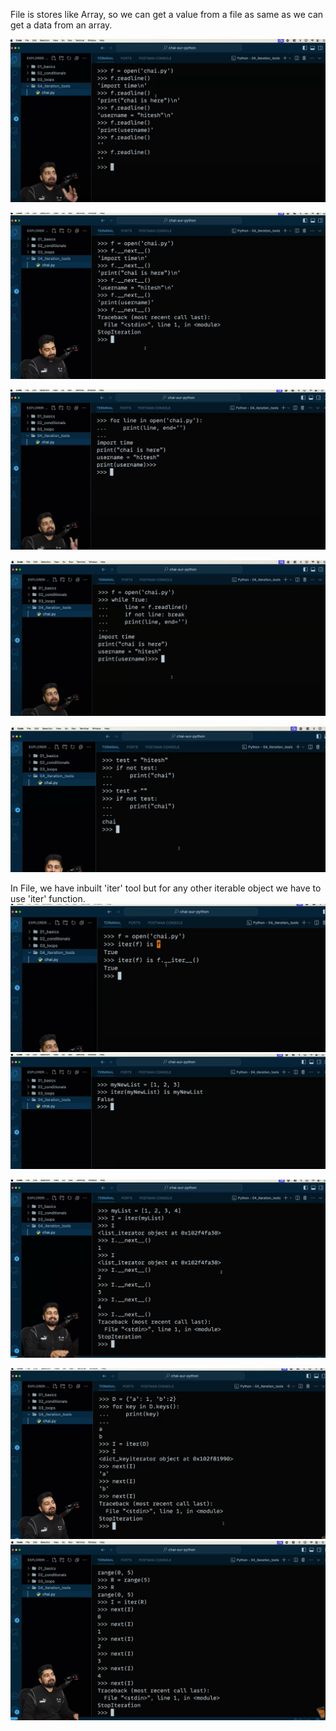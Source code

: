 File is stores like Array, so we can get a value from a file as same as we can get a data from an array.

![alt text](image.png)

![alt text](image-1.png)

![alt text](image-3.png)

![alt text](image-2.png)

![alt text](image-4.png)

In File, we have inbuilt 'iter' tool but for any other iterable object we have to use 'iter' function.
![alt text](image-6.png)
![alt text](image-7.png)

![alt text](image-5.png)

![alt text](image-8.png)
![alt text](image-9.png)